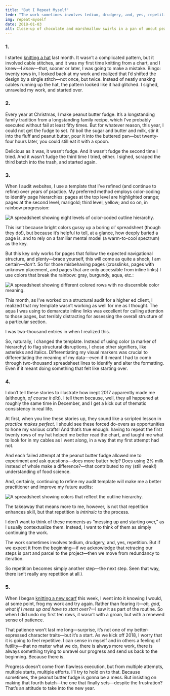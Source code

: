 ```yaml
---
title: "But I Repeat Myself"
lede: "The work sometimes involves tedium, drudgery, and, yes, repetition. But if we expect it from the beginning—if we acknowledge that retracing our steps is part and parcel to the project—then we move from redundancy to iteration."
img: repeat-myself
date: 2018-01-03
alt: Close-up of chocolate and marshmallow swirls in a pan of uncut peanut butter fudge.
---
```


### 1.

I started [knitting a hat](https://www.ravelry.com/projects/redsesame/corone) last month. It wasn’t a complicated pattern, but it involved cable stitches, and it was my first time knitting from a chart, and I knew—I *knew*—that, sooner or later, I was going to make a mistake. Bingo: twenty rows in, I looked back at my work and realized that I’d shifted the design by a single stitch—not once, but twice. Instead of neatly snaking cables running up the hat, the pattern looked like it had glitched. I sighed, unraveled my work, and started over.

### 2.

Every year at Christmas, I make peanut butter fudge. It’s a longstanding family tradition from a longstanding family recipe, which I’ve probably executed without fail at least fifty times. But for whatever reason, this year, I could not get the fudge to set. I’d boil the sugar and butter and milk, stir it into the fluff and peanut butter, pour it into the buttered pan—but twenty-four hours later, you could still eat it with a spoon.

Delicious as it was, it wasn’t fudge. And it wasn’t fudge the second time I tried. And it wasn’t fudge the third time I tried, either. I sighed, scraped the third batch into the trash, and started again.

### 3.

When I audit websites, I use a template that I’ve refined (and continue to refine) over years of practice. My preferred method employs color-coding to identify page hierarchies: pages at the top level are highlighted orange; pages at the second level, marigold; third level, yellow; and so on, in rainbow progression:

![A spreadsheet showing eight levels of color-coded outline hierarchy.](/img.jpg)

This isn’t because bright colors gussy up a boring ol’ spreadsheet (though they do!), but because it’s helpful to tell, at a glance, how deeply buried a page is, and to rely on a familiar mental model (a warm-to-cool spectrum) as the key.

But this key only works for pages that follow the expected navigational structure, and plenty—brace yourself, this will come as quite a shock, I am certain—*don’t*. So for those misbehaving pages (crosslinks, pages with unknown placement, and pages that are only accessible from inline links) I use colors that break the rainbow: gray, burgundy, aqua, etc.:

![A spreadsheet showing different colored rows with no discernible color meaning.](/img.jpg)

This month, as I’ve worked on a structural audit for a higher ed client, I realized that my template wasn’t working as well for me as I thought. The aqua I was using to demarcate inline links was excellent for calling attention to those pages, but terribly distracting for assessing the overall structure of a particular section.

I was two-thousand entries in when I realized this.

So, naturally, I changed the template. Instead of using color (a marker of hierarchy) to flag structural disruptions, I chose other signifiers, like asterisks and italics. Differentiating my visual markers was crucial to differentiating the meaning of my data—even if it meant I had to comb through two-thousand spreadsheet lines to identify and alter the formatting. Even if it meant doing something that felt like starting over.

### 4.

I don’t tell these stories to illustrate how inept 2017 apparently made me (although, *of course it did*). I tell them because, well, they all happened at roughly the same time in December, and I get a kick out of thematic consistency in real life.

At first, when you line these stories up, they sound like a scripted lesson in *practice makes perfect*. I should see these forced do-overs as opportunities to hone my various crafts! And that’s true enough: having to repeat the first twenty rows of my hat helped me better read the chart, and taught me what to look for in my cables as I went along, in a way that my first attempt had not.

And each failed attempt at the peanut butter fudge allowed me to experiment and ask questions—does more butter help? Does using 2% milk instead of whole make a difference?—that contributed to my (still weak!) understanding of food science.

And, certainly, continuing to refine my audit template will make me a better practitioner and improve my future audits:

![A spreadsheet showing colors that reflect the outline hierarchy.](/img.jpg)

The takeaway that means more to me, however, is not that repetition enhances skill, but that repetition is *intrinsic* to the process.

I don’t want to think of these moments as “messing up and starting over,” as I usually contextualize them. Instead, I want to think of them as simply continuing the work.

The work sometimes involves tedium, drudgery, and, yes, repetition. But if we expect it from the beginning—if we acknowledge that retracing our steps is part and parcel to the project—then we move from redundancy to iteration.

So repetition becomes simply another step—the next step. Seen that way, there isn’t really any repetition at all.\

### 5.

When I began [knitting a new scarf](https://www.ravelry.com/projects/redsesame/traveling-scarf) this week, I went into it knowing I would, at some point, frog my work and try again. Rather than fearing it—*oh, god, what if I mess up and have to start over?*—I saw it as part of the routine. So when I did undo my first ten rows, it wasn’t with a groan, but with a renewed sense of patience.

That patience won’t last me long—surprise, it’s not one of my better-expressed character traits—but it’s a start. As we kick off 2018, I worry that it is going to feel repetitive. I can sense in myself and in others a feeling of futility—that no matter what we do, there is always more work, there is always something trying to unravel our progress and send us back to the beginning. Because there is.

Progress doesn’t come from flawless execution, but from multiple attempts, multiple starts, multiple efforts. I’ll try to hold on to that. Because sometimes, the peanut butter fudge is gonna be a mess. But insisting on making that fourth batch—the one that finally sets—despite the frustration? That’s an attitude to take into the new year.
